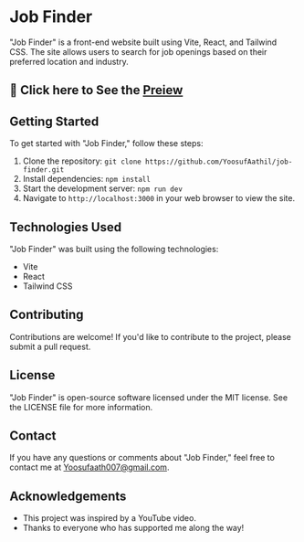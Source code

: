 # Job Finder

"Job Finder" is a front-end website built using Vite, React, and Tailwind CSS. The site allows users to search for job openings based on their preferred location and industry.

## 🔗 Click here to See the [Preiew](https://yoosufaathil.github.io/Job-Finder/)

## Getting Started

To get started with "Job Finder," follow these steps:

1. Clone the repository: `git clone https://github.com/YoosufAathil/job-finder.git`
2. Install dependencies: `npm install`
3. Start the development server: `npm run dev`
4. Navigate to `http://localhost:3000` in your web browser to view the site.

## Technologies Used

"Job Finder" was built using the following technologies:

- Vite
- React
- Tailwind CSS

## Contributing

Contributions are welcome! If you'd like to contribute to the project, please submit a pull request.

## License

"Job Finder" is open-source software licensed under the MIT license. See the LICENSE file for more information.

## Contact

If you have any questions or comments about "Job Finder," feel free to contact me at Yoosufaath007@gmail.com.

## Acknowledgements

- This project was inspired by a YouTube video.
- Thanks to everyone who has supported me along the way!
